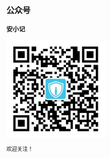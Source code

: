 ## 公众号
### 安小记

![AnSecNote](https://github.com/chiww/chiww.github.io/blob/master/assets/AnSecNote.jpg)

欢迎关注！


